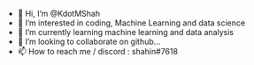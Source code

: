 - 👋 Hi, I’m @KdotMShah
- 👀 I’m interested in coding, Machine Learning and data science 
- 🌱 I’m currently learning machine learning and data analysis 
- 💞️ I’m looking to collaborate on github...
- 📫 How to reach me / discord : shahin#7618

<!---
KdotMShah/KdotMShah is a ✨ special ✨ repository because its `README.md` (this file) appears on your GitHub profile.
You can click the Preview link to take a look at your changes.
--->
